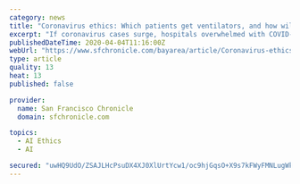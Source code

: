 ```yaml
---
category: news
title: "Coronavirus ethics: Which patients get ventilators, and how will hospitals decide?"
excerpt: "If coronavirus cases surge, hospitals overwhelmed with COVID-19 patients may have to choose who gets life-saving resources such as ICU beds or ventilators. Hospitals are updating ethics policies and creating triage teams to handle these wrenching decisions."
publishedDateTime: 2020-04-04T11:16:00Z
webUrl: "https://www.sfchronicle.com/bayarea/article/Coronavirus-ethics-Which-patients-get-15178466.php"
type: article
quality: 13
heat: 13
published: false

provider:
  name: San Francisco Chronicle
  domain: sfchronicle.com

topics:
  - AI Ethics
  - AI

secured: "uwHQ9UdO/ZSAJLHcPsuDX4XJ0XlUrtYcw1/oc9hjGqsO+X9s7kFWyFMNLugWkZ3oSHmVXacc2twpPHf0xWCXg7/nblC8rOmcpiL2wrLKg+oSN/g/BvHj70Qjwrsb/zuYeOIHiR6cC6bF3WB4SV93KogQC+0FCzklDJi8nnre3g+IrmHOBj+Xo0rKMak+Au46oQ3gy7VmeItIzACuMHocNQQK8pC4/FbcI4ZaKl70mYROLInSRTjLWSte+2o2eMN16f3hF5PKhudu4cq5TdKeP9PoaefRj6W7UG+ZhqFAgsos83IOjQ54RaWNh+trF39KDlyvNKduUXfR82VufQRK02R9P0+hUaKZpu7ut96XzdH9+KYRbfyszFFN+FIISm3NegRa/P1yKyzqBDYsoIJX01DbHPTdDLV2zNdubtQ2Qze6zqINUlR61NmR8R/xOZAselaH5Pw2Z32P6cvXnN/X6o9PMzm4zXbL9qzl31ouXaI=;Dj0Dlnm262LR2j+FbrXK+g=="
---
```


